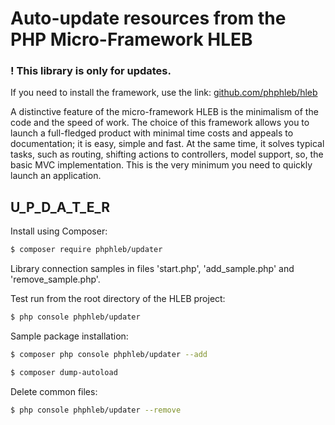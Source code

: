 Auto-update resources from the PHP Micro-Framework HLEB
=====================

### ! This library is only for updates.

 If you need to install the framework, use the link: [github.com/phphleb/hleb](https://github.com/phphleb/hleb) 
 
 A distinctive feature of the micro-framework HLEB is the minimalism of the code and the speed of work. The choice of this framework allows you to launch a full-fledged product with minimal time costs and appeals to documentation; it is easy, simple and fast.
 At the same time, it solves typical tasks, such as routing, shifting actions to controllers, model support, so, the basic MVC implementation. This is the very minimum you need to quickly launch an application.
 
 
 ## U_P_D_A_T_E_R
 Install using Composer:
 ```bash
 $ composer require phphleb/updater
 ```

Library connection samples in files 'start.php', 'add_sample.php' and 'remove_sample.php'.

Test run from the root directory of the HLEB project:

 ```bash
 $ php console phphleb/updater
 ```

Sample package installation:

 ```bash
 $ composer php console phphleb/updater --add
 ```

 ```bash
 $ composer dump-autoload
 ```

Delete common files:

 ```bash
 $ php console phphleb/updater --remove
 ```